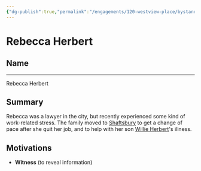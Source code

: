 ```yaml
---
{"dg-publish":true,"permalink":"/engagements/120-westview-place/bystanders/rebecca-herbert/"}
---
```


# Rebecca Herbert

## Name
----
Rebecca Herbert

## Summary
Rebecca was a lawyer in the city, but recently experienced some kind of work-related stress. The family moved to [Shaftsbury](../Locations/Shaftsbury.md) to get a change of pace after she quit her job, and to help with her son [Willie Herbert](Willie%20Herbert.md)'s illness.

## Motivations
- **Witness** (to reveal information)
